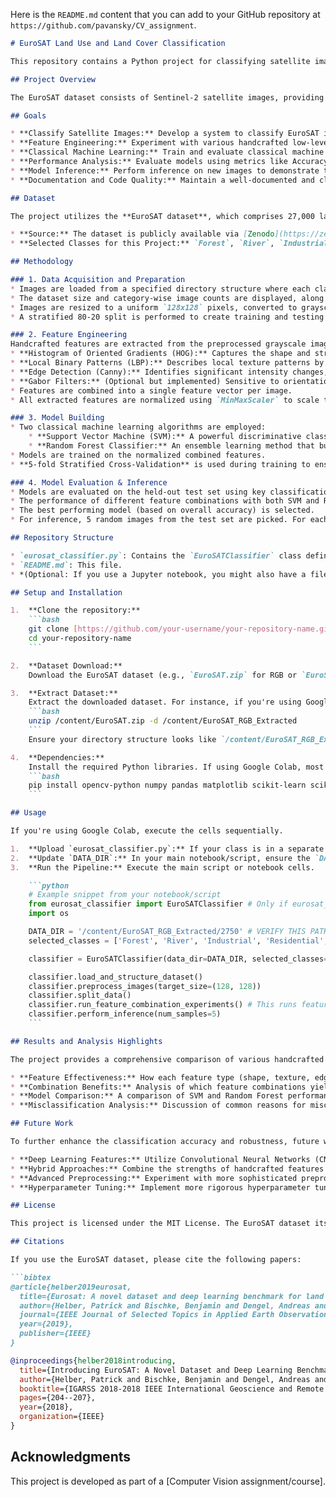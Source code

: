 Here is the `README.md` content that you can add to your GitHub repository at `https://github.com/pavansky/CV_assignment`.

```markdown
# EuroSAT Land Use and Land Cover Classification

This repository contains a Python project for classifying satellite images from the EuroSAT dataset into various land-use categories. The project focuses on leveraging handcrafted low-level and mid-level vision features combined with classical machine learning models (SVM and Random Forest) to perform scene classification.

## Project Overview

The EuroSAT dataset consists of Sentinel-2 satellite images, providing a valuable resource for remote sensing applications. This project demonstrates a complete pipeline for image classification, from data acquisition and preprocessing to feature engineering, model training, evaluation, and inference. The emphasis is on understanding the contribution of different handcrafted features to classification performance.

## Goals

* **Classify Satellite Images:** Develop a system to classify EuroSAT images into land-use categories (e.g., Forest, River, Industrial, Residential).
* **Feature Engineering:** Experiment with various handcrafted low-level and mid-level vision features (HOG, LBP, Edge Detection, Gabor filters).
* **Classical Machine Learning:** Train and evaluate classical machine learning models (SVM, Random Forest) on the engineered features.
* **Performance Analysis:** Evaluate models using metrics like Accuracy and F1-score, and analyze the contribution of different feature combinations.
* **Model Inference:** Perform inference on new images to demonstrate the classification capability.
* **Documentation and Code Quality:** Maintain a well-documented and clean codebase.

## Dataset

The project utilizes the **EuroSAT dataset**, which comprises 27,000 labeled and geo-referenced images across 10 distinct land-use and land-cover classes. The dataset is based on Sentinel-2 satellite images, encompassing 13 spectral bands. For this project, we primarily focus on a subset of classes and work with the RGB version of the dataset (or a grayscale conversion from it).

* **Source:** The dataset is publicly available via [Zenodo](https://zenodo.org/record/7711810#.ZAm3k-zMKEA). Deprecated hosting links for RGB and MS versions are also noted in the original dataset's README.
* **Selected Classes for this Project:** `Forest`, `River`, `Industrial`, `Residential`, `Highway`

## Methodology

### 1. Data Acquisition and Preparation
* Images are loaded from a specified directory structure where each class has its own subdirectory.
* The dataset size and category-wise image counts are displayed, along with a plot of label distribution to ensure balance.
* Images are resized to a uniform `128x128` pixels, converted to grayscale, and contrast-enhanced using histogram equalization.
* A stratified 80-20 split is performed to create training and testing datasets, ensuring class balance is maintained across splits.

### 2. Feature Engineering
Handcrafted features are extracted from the preprocessed grayscale images to capture different visual characteristics:
* **Histogram of Oriented Gradients (HOG):** Captures the shape and structural information by accumulating gradient orientations in localized regions. Effective for recognizing man-made structures like buildings and roads.
* **Local Binary Patterns (LBP):** Describes local texture patterns by thresholding the neighborhood of each pixel. Useful for distinguishing different natural textures (e.g., various types of foliage or water surfaces).
* **Edge Detection (Canny):** Identifies significant intensity changes, providing outlines and boundaries of objects. Essential for delineating distinct land-use types.
* **Gabor Filters:** (Optional but implemented) Sensitive to orientation and frequency, Gabor filters extract texture features that can differentiate subtle patterns in complex scenes.
* Features are combined into a single feature vector per image.
* All extracted features are normalized using `MinMaxScaler` to scale them to a standard range, which is crucial for the performance of ML models like SVM.

### 3. Model Building
* Two classical machine learning algorithms are employed:
    * **Support Vector Machine (SVM):** A powerful discriminative classifier that finds an optimal hyperplane to separate classes.
    * **Random Forest Classifier:** An ensemble learning method that builds multiple decision trees and merges their predictions to improve accuracy and control overfitting.
* Models are trained on the normalized combined features.
* **5-fold Stratified Cross-Validation** is used during training to ensure robustness and provide a more reliable estimate of model performance.

### 4. Model Evaluation & Inference
* Models are evaluated on the held-out test set using key classification metrics: **Accuracy** and **F1-score (weighted)**.
* The performance of different feature combinations with both SVM and Random Forest models is systematically compared and visualized.
* The best performing model (based on overall accuracy) is selected.
* For inference, 5 random images from the test set are picked. For each, the model predicts the class, and the predicted vs. actual labels are displayed along with the image, enabling qualitative assessment of model performance.

## Repository Structure

* `eurosat_classifier.py`: Contains the `EuroSATClassifier` class definition, encapsulating all the logic for data handling, preprocessing, feature extraction, model training, evaluation, and inference.
* `README.md`: This file.
* *(Optional: If you use a Jupyter notebook, you might also have a file like `EuroSAT_Classification_Notebook.ipynb`.)*

## Setup and Installation

1.  **Clone the repository:**
    ```bash
    git clone [https://github.com/your-username/your-repository-name.git](https://github.com/your-username/your-repository-name.git)
    cd your-repository-name
    ```

2.  **Dataset Download:**
    Download the EuroSAT dataset (e.g., `EuroSAT.zip` for RGB or `EuroSATallBands.zip` for Multi-Spectral) from the [Zenodo link](https://zenodo.org/record/7711810#.ZAm3k-zMKEA).

3.  **Extract Dataset:**
    Extract the downloaded dataset. For instance, if you're using Google Colab and downloaded `EuroSAT.zip`, you might upload it to `/content/` and then extract it:
    ```bash
    unzip /content/EuroSAT.zip -d /content/EuroSAT_RGB_Extracted
    ```
    Ensure your directory structure looks like `/content/EuroSAT_RGB_Extracted/2750/CLASS_NAME/image.jpg`.

4.  **Dependencies:**
    Install the required Python libraries. If using Google Colab, most are pre-installed. For a local environment, use pip:
    ```bash
    pip install opencv-python numpy pandas matplotlib scikit-learn scikit-image tqdm
    ```

## Usage

If you're using Google Colab, execute the cells sequentially.

1.  **Upload `eurosat_classifier.py`:** If your class is in a separate `.py` file, upload it to your Colab environment.
2.  **Update `DATA_DIR`:** In your main notebook/script, ensure the `DATA_DIR` variable is set to the correct path where your EuroSAT class folders reside (e.g., `/content/EuroSAT_RGB_Extracted/2750`).
3.  **Run the Pipeline:** Execute the main script or notebook cells.

    ```python
    # Example snippet from your notebook/script
    from eurosat_classifier import EuroSATClassifier # Only if eurosat_classifier.py is a separate file
    import os

    DATA_DIR = '/content/EuroSAT_RGB_Extracted/2750' # VERIFY THIS PATH with your extracted data
    selected_classes = ['Forest', 'River', 'Industrial', 'Residential', 'Highway']

    classifier = EuroSATClassifier(data_dir=DATA_DIR, selected_classes=selected_classes)

    classifier.load_and_structure_dataset()
    classifier.preprocess_images(target_size=(128, 128))
    classifier.split_data()
    classifier.run_feature_combination_experiments() # This runs feature extraction, normalization, training, and evaluation
    classifier.perform_inference(num_samples=5)
    ```

## Results and Analysis Highlights

The project provides a comprehensive comparison of various handcrafted feature sets (HOG, LBP, Canny, Gabor) when used with SVM and Random Forest classifiers. Key findings will be presented in the notebook, including:

* **Feature Effectiveness:** How each feature type (shape, texture, edges) contributes to differentiating land-use categories.
* **Combination Benefits:** Analysis of which feature combinations yield the highest accuracy, demonstrating the power of complementary information.
* **Model Comparison:** A comparison of SVM and Random Forest performance across different feature sets, identifying the more suitable model for this task.
* **Misclassification Analysis:** Discussion of common reasons for misclassifications (e.g., inter-class similarity, intra-class variability, ambiguous content).

## Future Work

To further enhance the classification accuracy and robustness, future work could explore:

* **Deep Learning Features:** Utilize Convolutional Neural Networks (CNNs) as feature extractors, either through transfer learning with pre-trained models or by fine-tuning CNNs directly on the EuroSAT dataset.
* **Hybrid Approaches:** Combine the strengths of handcrafted features with powerful deep learning-derived features.
* **Advanced Preprocessing:** Experiment with more sophisticated preprocessing techniques (e.g., CLAHE, advanced noise reduction).
* **Hyperparameter Tuning:** Implement more rigorous hyperparameter tuning (e.g., GridSearchCV, RandomizedSearchCV) for the classical ML models.

## License

This project is licensed under the MIT License. The EuroSAT dataset itself is licensed under the MIT license, and Sentinel data is free and open to the public under EU law. Please refer to the [Copernicus Sentinel Data Terms and Conditions](https://sentinel.esa.int/documents/247904/690755/Sentinel_Data_Legal_Notice) for data usage.

## Citations

If you use the EuroSAT dataset, please cite the following papers:

```bibtex
@article{helber2019eurosat,
  title={Eurosat: A novel dataset and deep learning benchmark for land use and land cover classification},
  author={Helber, Patrick and Bischke, Benjamin and Dengel, Andreas and Borth, Damian},
  journal={IEEE Journal of Selected Topics in Applied Earth Observations and Remote Sensing},
  year={2019},
  publisher={IEEE}
}
```

```bibtex
@inproceedings{helber2018introducing,
  title={Introducing EuroSAT: A Novel Dataset and Deep Learning Benchmark for Land Use and Land Cover Classification},
  author={Helber, Patrick and Bischke, Benjamin and Dengel, Andreas and Borth, Damian},
  booktitle={IGARSS 2018-2018 IEEE International Geoscience and Remote Sensing Symposium},
  pages={204--207},
  year={2018},
  organization={IEEE}
}
```

## Acknowledgments

This project is developed as part of a [Computer Vision assignment/course].
```
